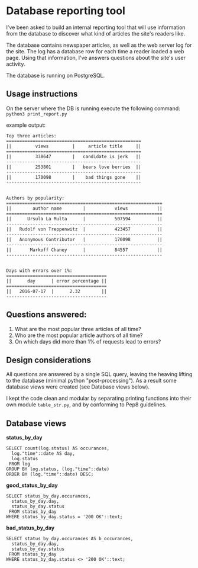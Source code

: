 # Database reporting tool
I've been asked to build an internal reporting tool that will use information from the database to discover what kind of articles the site's readers like.

The database contains newspaper articles, as well as the web server log for the site. The log has a database row for each time a reader loaded a web page. Using that information, I've answers questions about the site's user activity.

The database is running on PostgreSQL.

## Usage instructions
On the server where the DB is running execute the following command: `python3 print_report.py`

example output:
```
Top three articles:
===================================================
||         views         |     article title     ||
===================================================
||         338647        |   candidate is jerk   ||
---------------------------------------------------
||         253801        |   bears love berries  ||
---------------------------------------------------
||         170098        |    bad things gone    ||
---------------------------------------------------


Authors by popularity:
===========================================================
||        author name        |           views           ||
===========================================================
||      Ursula La Multa      |           507594          ||
-----------------------------------------------------------
||   Rudolf von Treppenwitz  |           423457          ||
-----------------------------------------------------------
||   Anonymous Contributor   |           170098          ||
-----------------------------------------------------------
||       Markoff Chaney      |           84557           ||
-----------------------------------------------------------


Days with errors over 1%:
======================================
||      day      | error percentage ||
======================================
||   2016-07-17  |      2.32        ||
--------------------------------------

```
## Questions answered:
1. What are the most popular three articles of all time?
2. Who are the most popular article authors of all time?
3. On which days did more than 1% of requests lead to errors?

## Design considerations
All questions are answered by a single SQL query, leaving the heaving
lifting to the database (minimal python "post-processing"). As a result
some database views were created (see Database views below).

I kept the code clean and modular by separating printing functions into
their own module `table_str.py`, and by conforming to Pep8 guidelines.

## Database views
**status_by_day**
```
SELECT count(log.status) AS occurances,
  log."time"::date AS day,
  log.status
 FROM log
GROUP BY log.status, (log."time"::date)
ORDER BY (log."time"::date) DESC;
```

**good_status_by_day**
```
SELECT status_by_day.occurances,
  status_by_day.day,
  status_by_day.status
 FROM status_by_day
WHERE status_by_day.status = '200 OK'::text;
```

**bad_status_by_day**
```
SELECT status_by_day.occurances AS b_occurances,
  status_by_day.day,
  status_by_day.status
 FROM status_by_day
WHERE status_by_day.status <> '200 OK'::text;
```
